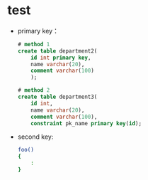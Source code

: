 <!-- Taken from #3625 submitted by @jiz4oh -->
# test

- primary key：

  ```sql
  # method 1
  create table department2(
      id int primary key,
      name varchar(20),
      comment varchar(100)
      );
  
  # method 2
  create table department3(
      id int,
      name varchar(20),
      comment varchar(100),
      constraint pk_name primary key(id); 
  ```

- second key:

  ```sh
  foo()
  {
	  :
  }
  ```
